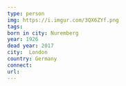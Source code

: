 ```yaml
---
type: person
img: https://i.imgur.com/3QX6ZYf.png
tags:
born in city: Nuremberg
year: 1926
dead year: 2017
city:  London
country: Germany
connect:
url:
---
```





